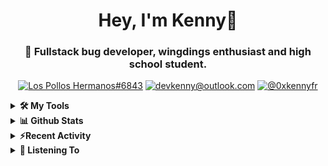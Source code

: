 <div align="center">
<h1> Hey, I'm Kenny👋 </h1>
<h3> 🐛 Fullstack bug developer, wingdings enthusiast and high school student. </h3>

[![Los Pollos Hermanos#6843](https://img.shields.io/badge/Lumpy%236843-5865F2?logo=discord&logoColor=ffffff)](https://discordapp.com/users/717974888844886117)
[![devkenny@outlook.com](https://img.shields.io/badge/devkenny%40outlook.com-0078d4?logo=Microsoft+Outlook&logoColor=ffffff)](mailto:devkenny@outlook.com)
[![@0xkennyfr](https://img.shields.io/badge/%400xkennyfr-1DA1F2?logo=twitter&logoColor=white)](https://)

</div>
<details>
 <summary> <b>🛠️ My Tools</b></summary>

[![My Skills](https://skillicons.dev/icons?i=js,ts,git,html,css,jquery,react,vscode,nodejs&perline=3)](https://skillicons.dev)
</details>

<details>
 <summary> <b>📊 Github Stats</b></summary>
  <br/>
  
[![GitHub Streak](https://github-readme-streak-stats.herokuapp.com?user=devkennyy&theme=dark&hide_border=true&date_format=M%20j%5B%2C%20Y%5D)](https://git.io/streak-stats)

![My GitHub stats](https://github-readme-stats.vercel.app/api?username=devkennyy&theme=slateorange&show_icons=true&title_color=f58804&hide_border=true&bg_color=101414&hide_title=true&count_private=true)
</details>

<details>
 <summary><b>⚡Recent Activity</b></summary>
 
 <!--START_SECTION:activity-->
1. ❗️ Opened issue [#3](https://github.com/devkennyy/repodata/issues/3) in [devkennyy/repodata](https://github.com/devkennyy/repodata)
2. ❗️ Opened issue [#2](https://github.com/devkennyy/repodata/issues/2) in [devkennyy/repodata](https://github.com/devkennyy/repodata)
3. ❗️ Opened issue [#1](https://github.com/devkennyy/repodata/issues/1) in [devkennyy/repodata](https://github.com/devkennyy/repodata)
4. 🎉 Merged PR [#7](https://github.com/devkennyy/achievement-playground/pull/7) in [devkennyy/achievement-playground](https://github.com/devkennyy/achievement-playground)
5. 🎉 Merged PR [#6](https://github.com/devkennyy/achievement-playground/pull/6) in [devkennyy/achievement-playground](https://github.com/devkennyy/achievement-playground)
6. 💪 Opened PR [#6](https://github.com/devkennyy/achievement-playground/pull/6) in [devkennyy/achievement-playground](https://github.com/devkennyy/achievement-playground)
7. 🎉 Merged PR [#5](https://github.com/devkennyy/achievement-playground/pull/5) in [devkennyy/achievement-playground](https://github.com/devkennyy/achievement-playground)
8. 🗣 Commented on [#5](https://github.com/devkennyy/achievement-playground/issues/5) in [devkennyy/achievement-playground](https://github.com/devkennyy/achievement-playground)
9. 🎉 Merged PR [#14](https://github.com/devkennyy/devkennyy/pull/14) in [devkennyy/devkennyy](https://github.com/devkennyy/devkennyy)
10. 💪 Opened PR [#14](https://github.com/devkennyy/devkennyy/pull/14) in [devkennyy/devkennyy](https://github.com/devkennyy/devkennyy)
 <!--END_SECTION:activity-->
</details>

<details>
 <summary> <b>🎵 Listening To</b></summary>

 [![spotify-github-profile](https://spotify-github-profile.vercel.app/api/view?uid=zlnzp9s24yxie6ao0me0sksfd&cover_image=true&theme=default&bar_color_cover=false&bar_color=fb8c04)](https://github.com/kittinan/spotify-github-profile)

 </details>



